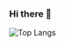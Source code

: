 ### Hi there 👋

![Top Langs](https://github-readme-stats.vercel.app/api/top-langs/?username=yuliaFl&layout=compact)
